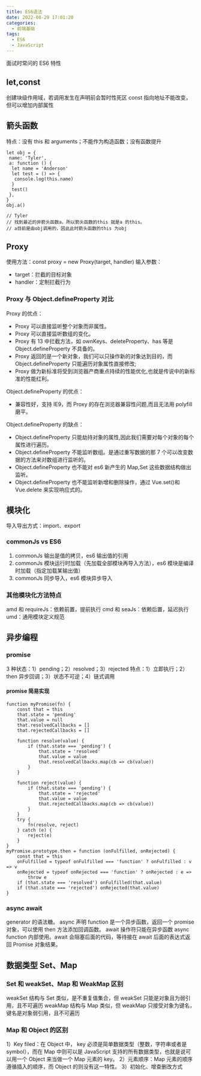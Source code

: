 ```yaml
---
title: ES6语法
date: 2022-08-29 17:01:20
categories:
  - 前端基础
tags:
  - ES6
  - JavaScript
---
```


面试时常问的 ES6 特性

<!-- more -->


## let,const

创建块级作用域，若调用发生在声明前会暂时性死区
const 指向地址不能改变，但可以增加内部属性

## 箭头函数

特点：没有 this 和 arguments；不能作为构造函数；没有函数提升

```
let obj = {
 name: 'Tyler',
 a: function () {
  let name = 'Anderson'
  let test = () => {
   console.log(this.name)
  }
  test()
 },
}
obj.a()

// Tyler
// 找到最近的非箭头函数a，所以箭头函数的this 就是a 的this。
// a目前是由obj调用的，因此此时箭头函数的this 为obj
```

## Proxy

使用方法：const proxy = new Proxy(target, handler)
输入参数：

- target：拦截的目标对象
- handler：定制拦截行为

### Proxy 与 Object.defineProperty 对比

Proxy 的优点：

- Proxy 可以直接监听整个对象而非属性。
- Proxy 可以直接监听数组的变化。
- Proxy 有 13 中拦截方法，如 ownKeys、deleteProperty、has 等是 Object.defineProperty 不具备的。
- Proxy 返回的是一个新对象，我们可以只操作新的对象达到目的，而 Object.defineProperty 只能遍历对象属性直接修改;
- Proxy 做为新标准将受到浏览器产商重点持续的性能优化,也就是传说中的新标准的性能红利。

Object.defineProperty 的优点：

- 兼容性好，支持 IE9，而 Proxy 的存在浏览器兼容性问题,而且无法用 polyfill 磨平。

Object.defineProperty 的缺点：

- Object.defineProperty 只能劫持对象的属性,因此我们需要对每个对象的每个属性进行遍历。
- Object.defineProperty 不能监听数组。是通过重写数据的那 7 个可以改变数据的方法来对数组进行监听的。
- Object.defineProperty 也不能对 es6 新产生的 Map,Set 这些数据结构做出监听。
- Object.defineProperty 也不能监听新增和删除操作，通过 Vue.set()和 Vue.delete 来实现响应式的。

## 模块化

导入导出方式：import、export

### commonJs vs ES6

1. commonJs 输出是值的拷贝，es6 输出值的引用
2. commonJs 模块运行时加载（先加载全部模块再导入方法），es6 模块是编译时加载（指定加载某输出值）
3. commonJs 同步导入，es6 模块异步导入

### 其他模块化方法特点

amd 和 requireJs：依赖前置，提前执行
cmd 和 seaJs：依赖后置，延迟执行
umd：通用模块定义规范

## 异步编程

### promise

3 种状态：1）pending；2）resolved；3）rejected
特点：1）立即执行；2）then 异步回调；3）状态不可逆；4）链式调用

#### promise 简易实现

```
function myPromise(fn) {
    const that = this
    that.state = 'pending'
    that.value = null
    that.resolvedCallbacks = []
    that.rejectedCallbacks = []

    function resolve(value) {
        if (that.state === 'pending') {
            that.state = 'resolved'
            that.value = value
            that.resolvedCallbacks.map(cb => cb(value))
        }
    }

    function reject(value) {
        if (that.state === 'pending') {
            that.state = 'rejected'
            that.value = value
            that.rejectedCallbacks.map(cb => cb(value))
        }
    }
    try {
        fn(resolve, reject)
    } catch (e) {
        reject(e)
    }
}
myPromise.prototype.then = function (onFulfilled, onRejected) {
    const that = this
    onFulfilled = typeof onFulfilled === 'function' ? onFulfilled : v => v
    onRejected = typeof onRejected === 'function' ? onRejected : e =>
        throw e
    if (that.state === 'resolved') onFulfilled(that.value)
    if (that.state === 'rejected') onRejected(that.value)
}
```

### async await

generator 的语法糖。
async 声明 function 是一个异步函数，返回一个 promise 对象，可以使用 then 方法添加回调函数。
await 操作符只能在异步函数 async function 内部使用。await 会阻塞后面的代码，等待接在 await 后面的表达式返回 Promise 对象结果。

## 数据类型 Set、Map

### Set 和 weakSet、Map 和 WeakMap 区别

weakSet 结构与 Set 类似，是不重复值集合，但 weakSet 只能是对象且为弱引用，且不可遍历
weakMap 结构与 Map 类似，但 weakMap 只接受对象为键名，键名是对象弱引用，且不可遍历

### Map 和 Object 的区别

1）Key filed：在 Object 中， key 必须是简单数据类型（整数，字符串或者是 symbol），而在 Map 中则可以是 JavaScript 支持的所有数据类型，也就是说可以用一个 Object 来当做一个 Map 元素的 key。
2）元素顺序：Map 元素的顺序遵循插入的顺序，而 Object 的则没有这一特性。
3）初始化、增查删改方式
